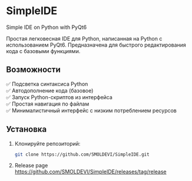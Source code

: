 # SimpleIDE
Simple IDE on Python with PyQt6

Простая легковесная IDE для Python, написанная на Python с использованием PyQt6. Предназначена для быстрого редактирования кода с базовыми функциями.

## Возможности

✅ Подсветка синтаксиса Python  
✅ Автодополнение кода (базовое)  
✅ Запуск Python-скриптов из интерфейса  
✅ Простая навигация по файлам  
✅ Минималистичный интерфейс с низким потреблением ресурсов  

## Установка

1. Клонируйте репозиторий:
   ```bash 
   git clone https://github.com/SMOLDEVI/SimpleIDE.git

2. Release page
   https://github.com/SMOLDEVI/SimpleIDE/releases/tag/release
